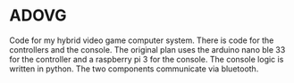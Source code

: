 # ADOVG
Code for my hybrid video game computer system. There is code for the controllers and the console. The original plan uses the arduino nano ble 33 for the controller and a raspberry pi 3 for the console. The console logic is written in python. The two components communicate via bluetooth.
